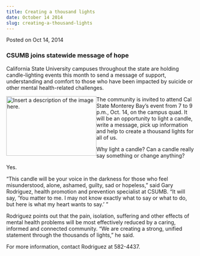 ```yaml
---
title: Creating a thousand lights
date: October 14 2014
slug: creating-a-thousand-lights
---
```


 



<span class="date">Posted on Oct 14, 2014    </span>
<h3>CSUMB joins statewide message of hope</h3>
<p>California State University campuses throughout the state are
holding candle-lighting events this month to send a message of
support, understanding and comfort to those who have been impacted
by suicide or other mental health-related challenges.</p>
<p><img alt="Insert a description of the image here." src="https://news.csumb.edu/sites/default/files/65/attachments/news/images/candle.jpg" style="float:left; width:240px; height:159px">The community is
invited to attend Cal State Monterey Bay&#x2019;s event from 7 to 9 p.m.,
Oct. 14, on the campus quad. It will be an opportunity to light a
candle, write a message, pick up information and help to create a
thousand lights for all of us.</img></p>
<p>Why light a candle? Can a candle really say something or change
anything?</p>
<p>Yes.</p>
<p>&#x201C;This candle will be your voice in the darkness for those who
feel misunderstood, alone, ashamed, guilty, sad or hopeless,&#x201D; said
Gary Rodriguez, health promotion and prevention specialist at
CSUMB. &#x201C;It will say, &#x2018;You matter to me. I may not know exactly what
to say or what to do, but here is what my heart wants to say.&#x2019;
&#x201D;</p>
<p>Rodriguez points out that the pain, isolation, suffering and
other effects of mental health problems will be most effectively
reduced by a caring, informed and connected community. &#x201C;We are
creating a strong, unified statement through the thousands of
lights,&#x201D; he said.</p>
<p>For more information, contact Rodriguez at 582-4437.</p>





 
